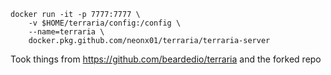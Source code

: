 ```
docker run -it -p 7777:7777 \
    -v $HOME/terraria/config:/config \
    --name=terraria \
    docker.pkg.github.com/neonx01/terraria/terraria-server
```

Took things from https://github.com/beardedio/terraria and the forked repo
